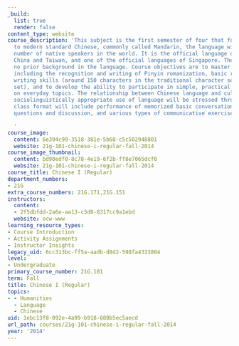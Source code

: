 ```yaml
---
_build:
  list: true
  render: false
content_type: website
course_description: 'This subject is the first semester of four that forms an introduction
  to modern standard Chinese, commonly called Mandarin, the language with the largest
  number of native speakers in the world. It is the official language of Mainland
  China and Taiwan, and one of the official languages of Singapore. The course presupposes
  no prior background in the language. Course objectives are to master Mandarin pronunciation,
  including the recognition and writing of Pinyin romanization, basic reading and
  writing skills (around 150 characters in the traditional character set or the simplified
  set), and to develop the ability to participate in simple, practical conversations
  on everyday topics. The relationship between Chinese language and culture and the
  sociolinguistically appropriate use of language will be stressed throughout. Typical
  class format will include performance of memorized basic conversations, drills,
  questions and discussion, and various types of communicative exercises.

  '
course_image:
  content: 6e394c99-3518-381e-5b68-c5c502948801
  website: 21g-101-chinese-i-regular-fall-2014
course_image_thumbnail:
  content: bd90edf0-8c78-4e19-6f2b-ff8e7065dcf0
  website: 21g-101-chinese-i-regular-fall-2014
course_title: Chinese I (Regular)
department_numbers:
- 21G
extra_course_numbers: 21G.171,21G.151
instructors:
  content:
  - 2f5dbfdd-2a6e-aa13-c3d8-8317cc9a1ebd
  website: ocw-www
learning_resource_types:
- Course Introduction
- Activity Assignments
- Instructor Insights
legacy_uid: 6cc313bc-ff5a-aadb-d8d2-598fa4333804
level:
- Undergraduate
primary_course_number: 21G.101
term: Fall
title: Chinese I (Regular)
topics:
- - Humanities
  - Language
  - Chinese
uid: 1ebc13f8-092e-4a99-b918-680b5ec5aecd
url_path: courses/21g-101-chinese-i-regular-fall-2014
year: '2014'
---
```

